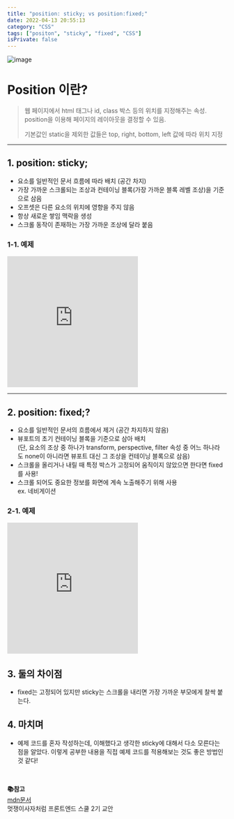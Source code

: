 ```yaml
---
title: "position: sticky; vs position:fixed;"
date: 2022-04-13 20:55:13
category: "CSS"
tags: ["positon", "sticky", "fixed", "CSS"]
isPrivate: false
---
```


![image](https://github-production-user-asset-6210df.s3.amazonaws.com/100986977/237149789-0884de7d-fbc3-4682-987b-cc8853117d42.png?X-Amz-Algorithm=AWS4-HMAC-SHA256&X-Amz-Credential=AKIAVCODYLSA53PQK4ZA%2F20250516%2Fus-east-1%2Fs3%2Faws4_request&X-Amz-Date=20250516T140056Z&X-Amz-Expires=300&X-Amz-Signature=fb51083eff5b08b266b0e407b25f04b93d5993c3751f9a8631597e5a28b3ddd4&X-Amz-SignedHeaders=host)

# Position 이란?

> 웹 페이지에서 html 태그나 id, class 박스 등의 위치를 지정해주는 속성.  
> position을 이용해 페이지의 레이아웃을 결정할 수 있음.
>
> 기본값인 static을 제외한 값들은 top, right, bottom, left 값에 따라 위치 지정

---

## 1\. position: sticky;

- 요소를 일반적인 문서 흐름에 따라 배치 (공간 차지)
- 가장 가까운 스크롤되는 조상과 컨테이닝 블록(가장 가까운 블록 레벨 조상)을 기준으로 삼음
- 오프셋은 다른 요소의 위치에 영향을 주지 않음
- 항상 새로운 쌓임 맥락을 생성
- 스크롤 동작이 존재하는 가장 가까운 조상에 달라 붙음

### 1-1. 예제

<iframe height="300" style={{ width: '100%' }} scrolling="no" title="Untitled" src="https://codepen.io/sabit1997/embed/KKZxZex?default-tab=html%2Cresult" frameBorder="no" loading="lazy" allowtransparency="true" allowFullScreen={true}>
  See the Pen <a href="https://codepen.io/sabit1997/pen/KKZxZex">
  Untitled</a> by sabit1997 (<a href="https://codepen.io/sabit1997">@sabit1997</a>)
  on <a href="https://codepen.io">CodePen</a>.
</iframe>

---

## 2\. position: fixed;?

- 요소를 일반적인 문서의 흐름에서 제거 (공간 차지하지 않음)
- 뷰포트의 초기 컨테이닝 블록을 기준으로 삼아 배치  
  (단, 요소의 조상 중 하나가 transform, perspective, filter 속성 중 어느 하나라도 none이 아니라면 뷰포트 대신 그 조상을 컨테이닝 블록으로 삼음)
- 스크롤을 올리거나 내릴 때 특정 박스가 고정되어 움직이지 않았으면 한다면 fixed를 사용!
- 스크롤 되어도 중요한 정보를 화면에 계속 노출해주기 위해 사용  
  ex. 네비게이션

### 2-1. 예제

<iframe height="300" style={{ width: '100%' }} scrolling="no" title="fixed" src="https://codepen.io/sabit1997/embed/GRyXOja?default-tab=js%2Cresult" frameBorder="no" loading="lazy" allowtransparency="true" allowFullScreen={true}>
  See the Pen <a href="https://codepen.io/sabit1997/pen/GRyXOja">
  fixed</a> by sabit1997 (<a href="https://codepen.io/sabit1997">@sabit1997</a>)
  on <a href="https://codepen.io">CodePen</a>.
</iframe>

## 3\. 둘의 차이점

- fixed는 고정되어 있지만 sticky는 스크롤을 내리면 가장 가까운 부모에게 찰싹 붙는다.

## 4\. 마치며

- 예제 코드를 혼자 작성하는데, 이해했다고 생각한 sticky에 대해서 다소 모른다는 점을 알았다. 이렇게 공부한 내용을 직접 예제 코드를 적용해보는 것도 좋은 방법인 것 같다!

<br />

**📚참고**  
 [mdn문서](https://developer.mozilla.org/ko/docs/Web/CSS/position)  
 멋쟁이사자처럼 프론트엔드 스쿨 2기 교안
